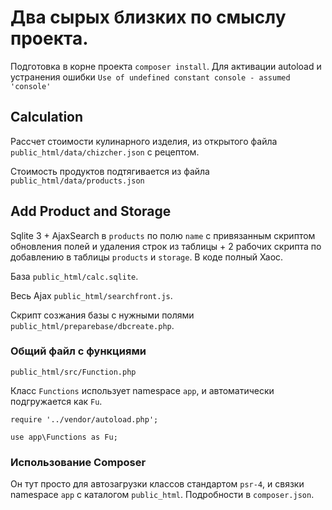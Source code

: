 # Два сырых близких по смыслу проекта.

Подготовка в корне проекта `composer install`. Для активации autoload и устранения ошибки `Use of undefined constant console - assumed 'console'`

## Calculation

Рассчет стоимости кулинарного изделия, из открытого файла `public_html/data/chizcher.json` с рецептом.

Стоимость продуктов подтягивается из файла `public_html/data/products.json`

## Add Product and Storage

Sqlite 3 + AjaxSearch в `products` по полю `name` с привязанным скриптом обновления полей и удаления строк из таблицы + 2 рабочих скрипта по добавлению в таблицы `products` и `storage`. В коде полный Хаос.

База `public_html/calc.sqlite`.

Весь Ajax `public_html/searchfront.js`.

Скрипт созжания базы с нужными полями `public_html/preparebase/dbcreate.php`.

### Общий файл с функциями

`public_html/src/Function.php`

Класс `Functions` использует namespace `app`, и автоматически подгружается как `Fu`.

`require '../vendor/autoload.php';`

`use app\Functions as Fu;`

### Использование Composer

Он тут просто для автозагрузки классов стандартом `psr-4`, и связки namespace `app` с каталогом `public_html`. Подробности в `composer.json`.
